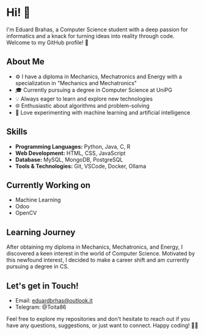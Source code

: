 # Hi! 👋

I'm Eduard Brahas, a Computer Science student with a deep passion for informatics and a knack for turning ideas into reality through code. 
Welcome to my GitHub profile! 🚀

## About Me

- ⚙️ I have a diploma in Mechanics, Mechatronics and Energy with a specialization in "Mechanics and Mechatronics"
- 🎓 Currently pursuing a degree in Computer Science at UniPG
- 💡 Always eager to learn and explore new technologies
- 🌐 Enthusiastic about algorithms and problem-solving
- 🤖 Love experimenting with machine learning and artificial intelligence

## Skills

- **Programming Languages:** Python, Java, C, R
- **Web Development:** HTML, CSS, JavaScript
- **Database:** MySQL, MongoDB, PostgreSQL
- **Tools & Technologies:** Git, VSCode, Docker, Ollama

## Currently Working on
- Machine Learning
- Odoo
- OpenCV

## Learning Journey

After obtaining my diploma in Mechanics, Mechatronics, and Energy, I discovered a keen interest in the world of Computer Science. Motivated by this newfound interest, I decided to make a career shift and am currently pursuing a degree in CS.

## Let's get in Touch!

- Email: eduardbrhas@outlook.it
- Telegram: @Toita86

Feel free to explore my repositories and don't hesitate to reach out if you have any questions, suggestions, or just want to connect. 
Happy coding! 👨‍💻
